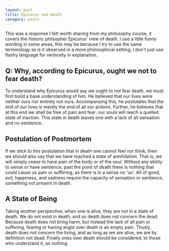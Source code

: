 ```yaml
---
layout: post
title: Epicurus and Death
category: posts
---
```


This was a response I felt worth sharing from my philosophy course, it covers
the historic philsopher Epicurus' view of death. I use a little funny wording
in some areas, this may be because I try to use the same terminology as is
it observed in a more philosophical setting; I don't just use flashy 
language for verbosity in explanation.

## Q: Why, according to Epicurus, ought we not to fear death?
To understand why Epicurus would say we ought to not fear death, we must first build a base understanding of him. He believed that our lives were neither ours nor entirely not ours. Accompanying this, he postulates that the end of our lives is merely the end of all our actions. Further, he believes that at this end we shall be free of pain and fear; our souls will reach a quelled state of inaction. This state in death leaves one with a lack of all sensation and no sentience.

## Postulation of Postmortem
If we stick to this postulation that in death one cannot feel nor think, then we should also say that we have reached a state of annihilation. That is, we will simply cease to have pain of the body or of the soul. Without any ability to sense or have sentience, past the point of death there is nothing that could cause us pain or suffering, as there is in a sense no 'us'. All of good, evil, happiness, and sadness require the capacity of sensation or sentience, something not present in death.

## A State of Being
Taking another perspective, when one is alive, they are not in a state of death. We do not exist in death, and so death does not concern the dead. Because death does not bring harm, but instead the lack of all pain or suffering, fearing or having angst over death is an empty pain. Thusly, death does not concern the living, and as long as we are alive, we are by definition not dead. Finally ones own death should be considered, to those who understand it, as nothing. 